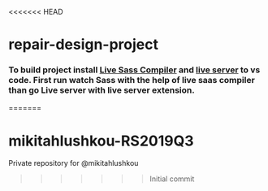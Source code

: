 <<<<<<< HEAD
# repair-design-project

### To build project install [Live Sass Compiler](https://marketplace.visualstudio.com/items?itemName=ritwickdey.live-sass) and [live server](https://marketplace.visualstudio.com/items?itemName=ritwickdey.LiveServer) to vs code. First run watch Sass with the help of live saas compiler than go Live server with live server extension.
=======
# mikitahlushkou-RS2019Q3
Private repository for @mikitahlushkou
>>>>>>> Initial commit
